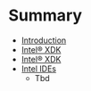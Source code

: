 # Summary

* [Introduction](documentation/Introduction.md)
* [Intel® XDK](documentation/IntelXdk.md)
* [Intel® XDK](documentation/IntelXdk.md)
* [Intel IDEs](documentation/IntelIDEs.md)
   * Tbd

